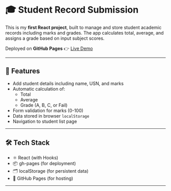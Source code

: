 # 🎓 Student Record Submission

This is my **first React project**, built to manage and store student academic records including marks and grades. The app calculates total, average, and assigns a grade based on input subject scores.

Deployed on **GitHub Pages** 👉 [Live Demo](https://karthikg1908.github.io/Student-Tracker/)

---

## 🚀 Features

- Add student details including name, USN, and marks
- Automatic calculation of:
  - Total
  - Average
  - Grade (A, B, C, or Fail)
- Form validation for marks (0-100)
- Data stored in browser `localStorage`
- Navigation to student list page

---

## 🛠️ Tech Stack

- ⚛️ React (with Hooks)
- 📦 gh-pages (for deployment)
- 🗂️ localStorage (for persistent data)
- 🚀 GitHub Pages (for hosting)

---
